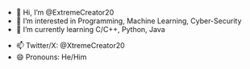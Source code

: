 - 👋 Hi, I’m @ExtremeCreator20
- 👀 I’m interested in Programming, Machine Learning, Cyber-Security
- 🌱 I’m currently learning C/C++, Python, Java
<!-- 💞️ I’m looking to collaborate on ...-->
- 📫 Twitter/X: @XtremeCreator20
- 😄 Pronouns: He/Him
<!-- ⚡ Fun fact: ...-->

<!---
ExtremeCreator20/ExtremeCreator20 is a ✨ special ✨ repository because its `README.md` (this file) appears on your GitHub profile.
You can click the Preview link to take a look at your changes.
--->
